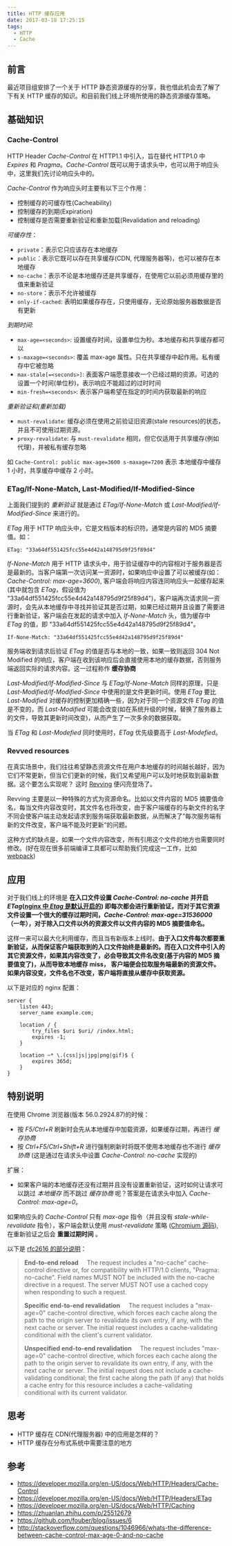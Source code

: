 ```yaml
---
title: HTTP 缓存应用
date: 2017-03-18 17:25:15
tags:
  - HTTP
  - Cache
---
```


## 前言

最近项目组安排了一个关于 HTTP 静态资源缓存的分享，我也借此机会去了解了下有关 HTTP 缓存的知识。和目前我们线上环境所使用的静态资源缓存策略。

## 基础知识

### Cache-Control

HTTP Header *Cache-Control* 在 HTTP1.1 中引入，旨在替代 HTTP1.0 中 *Expires* 和 *Pragma*。*Cache-Control* 既可以用于请求头中，也可以用于响应头中，这里我们先讨论响应头中的。

*Cache-Control* 作为响应头时主要有以下三个作用：

- 控制缓存的可缓存性(Cacheability)
- 控制缓存的到期(Expiration)
- 控制缓存是否需要重新验证和重新加载(Revalidation and reloading)

<!-- more -->

*可缓存性*：

- `private`：表示它只应该存在本地缓存
- `public`：表示它既可以存在共享缓存(CDN, 代理服务器等)，也可以被存在本地缓存
- `no-cache`：表示不论是本地缓存还是共享缓存，在使用它以前必须用缓存里的值来重新验证
- `no-store`：表示不允许被缓存
- `only-if-cached`: 表明如果缓存存在，只使用缓存，无论原始服务器数据是否有更新

*到期时间*:

- `max-age=<seconds>`: 设置缓存时间，设置单位为秒。本地缓存和共享缓存都可以
- `s-maxage=<seconds>`: 覆盖 max-age 属性。只在共享缓存中起作用。私有缓存中它被忽略
- `max-stale[=<seconds>]`: 表面客户端愿意接收一个已经过期的资源。可选的设置一个时间(单位秒)，表示响应不能超过的过时时间
- `min-fresh=<seconds>`: 表示客户端希望在指定的时间内获取最新的响应

*重新验证和(重新加载)*

- `must-revalidate`: 缓存必须在使用之前验证旧资源(stale resources)的状态，并且不可使用过期资源。
- `proxy-revalidate`: 与 `must-revalidate` 相同，但它仅适用于共享缓存(例如代理)，并被私有缓存忽略


如 `Cache-Control: public max-age=3600 s-maxage=7200` 表示 本地缓存中缓存 1 小时，共享缓存中缓存 2 小时。

### ETag/If-None-Match, Last-Modified/If-Modified-Since

上面我们提到的 *重新验证* 就是通过 *ETag/If-None-Match* 或 *Last-Modified/If-Modified-Since* 来进行的。

*ETag* 用于 HTTP 响应头中，它是文档版本的标识符。通常是内容的 MD5 摘要值。如：

```
ETag: "33a64df551425fcc55e4d42a148795d9f25f89d4"
```

*If-None-Match* 用于 HTTP 请求头中，用于验证缓存中的内容相对于服务器是否是最新的。当客户端第一次访问某一资源时，如果响应中设置了可以被缓存(如：*Cache-Control: max-age=3600*), 客户端会将响应内容连同响应头一起缓存起来(其中就包含 *ETag*，假设值为 "33a64df551425fcc55e4d42a148795d9f25f89d4")，客户端再次请求同一资源时，会先从本地缓存中寻找并验证其是否过期，如果已经过期并且设置了需要进行重新验证，客户端会在发起的请求中加入 *If-None-Match* 头，值为缓存中 *ETag* 的值，即 "33a64df551425fcc55e4d42a148795d9f25f89d4"。

```
If-None-Match: "33a64df551425fcc55e4d42a148795d9f25f89d4"
```

服务端收到请求后验证 *ETag* 的值是否与本地的一致，如果一致则返回 304 Not Modified 的响应，客户端在收到该响应后会直接使用本地的缓存数据，否则服务端返回实际的请求内容。这一过程称作 **缓存协商**

*Last-Modified/If-Modified-Since* 与 *ETag/If-None-Match* 同样的原理，只是 *Last-Modified/If-Modified-Since* 中使用的是文件更新时间。使用 *ETag* 要比 *Last-Modified* 对缓存的控制更加精确一些，因为对于同一个资源文件 *ETag* 的值是不变的，而 *Last-Modified* 可能会改变(如在系统升级的时候，替换了服务器上的文件，导致其更新时间改变)，从而产生了一次多余的数据获取。

当 *ETag* 和 *Last-Modefied* 同时使用时，*ETag* 优先级要高于 *Last-Modefied*。

### Revved resources

在真实场景中，我们往往希望静态资源文件在用户本地缓存的时间越长越好，因为它们不常更新，但当它们更新的时候，我们又希望用户可以及时地获取到最新数据。这个要怎么实现呢？ 这时 [Revving](https://www.stevesouders.com/blog/2008/08/23/revving-filenames-dont-use-querystring/) 便闪亮登场了。

Revving 主要是以一种特殊的方式为资源命名。比如以文件内容的 MD5 摘要值命名，每当文件内容改变时，其文件名也将改变，由于客户端缓存的与新文件的名字不同会使客户端主动发起请求到服务端获取最新数据，从而解决了”每次服务端有新的文件改变，客户端不能及时更新“的问题。

这种方式的缺点是，如果一个文件内容改变，所有引用这个文件的地方也需要同时修改。(好在现在很多前端编译工具都可以帮助我们完成这一工作，比如 [webpack](https://webpack.github.io/))

## 应用

对于我们线上的环境是 **在入口文件设置 *Cache-Control: no-cache* 并开启 *ETag*([nginx 中 *Etag* 是默认开启的](http://nginx.org/en/docs/http/ngx_http_core_module.html#etag)) 即每次都会进行重新验证，而对于其它资源文件设置一个很大的缓存过期时间，*Cache-Control: max-age=31536000* （一年），对于除入口文件以外的资源文件以文件内容的 MD5 摘要值命名。**

这样一来可以最大化利用缓存，而且当有新版本上线时。**由于入口文件每次都要重新验证，从而保证客户端获取到的入口文件始终是最新的。而在入口文件中引入的其它资源文件，如果其内容改变了，必会导致其文件名改变(基于内容的 MD5 摘要值变了)，从而导致本地缓存 miss， 客户端便会拉取服务端最新的资源文件。如果内容没变，文件名也不改变，客户端将直接从缓存中获取资源。**

以下是对应的 nginx 配置：

```
server {
    listen 443;
    server_name example.com;

    location / {
        try_files $uri $uri/ /index.html;
        expires -1;
    }

    location ~* \.(css|js|jpg|png|gif)$ {
        expires 365d;
    }
}
```

## 特别说明

在使用 Chrome 浏览器(版本 56.0.2924.87)的时候：

- 按 *F5/Ctrl+R* 刷新时会先从本地缓存中加载资源，如果缓存过期，再进行 *缓存协商*
- 按 *Ctrl+F5/Ctrl+Shift+R* 进行强制刷新时将既不使用本地缓存也不进行 *缓存协商* (这是通过在请求头中设置 *Cache-Control: no-cache* 实现的)

扩展：

- 如果客户端的本地缓存还没有过期并且没有设置重新验证，这时如何让请求可以跳过 *本地缓存* 而不跳过 *缓存协商* 呢？答案是在请求头中加入 *Cache-Control: max-age=0*。

如果响应头的 *Cache-Control* 只有 *max-age* 指令（并且没有 *stale-while-revalidate* 指令），客户端会默认使用 *must-revalidate* 策略 ([Chromium 源码](https://chromium.googlesource.com/chromium/src/net/+/master/http/http_response_headers.cc#984)), 在重新验证之后会 **重置过期时间** 。

以下是 [rfc2616 的部分说明](https://www.w3.org/Protocols/rfc2616/rfc2616-sec14.html#sec14.9.3)：

>**End-to-end reload**
>&nbsp;&nbsp;&nbsp;&nbsp;The request includes a "no-cache" cache-control directive or, for compatibility with HTTP/1.0 clients, "Pragma: no-cache". Field names MUST NOT be included with the no-cache directive in a request. The server MUST NOT use a cached copy when responding to such a request.
>
>**Specific end-to-end revalidation**
>&nbsp;&nbsp;&nbsp;&nbsp;The request includes a "max-age=0" cache-control directive, which forces each cache along the path to the origin server to revalidate its own entry, if any, with the next cache or server. The initial request includes a cache-validating conditional with the client's current validator.
>
>**Unspecified end-to-end revalidation**
>&nbsp;&nbsp;&nbsp;&nbsp;The request includes "max-age=0" cache-control directive, which forces each cache along the path to the origin server to revalidate its own entry, if any, with the next cache or server. The initial request does not include a cache-validating conditional; the first cache along the path (if any) that holds a cache entry for this resource includes a cache-validating conditional with its current validator.

## 思考

- HTTP 缓存在 CDN(代理服务器) 中的应用是怎样的？
- HTTP 缓存在分布式系统中需要注意的地方

## 参考

- https://developer.mozilla.org/en-US/docs/Web/HTTP/Headers/Cache-Control
- https://developer.mozilla.org/en-US/docs/Web/HTTP/Headers/ETag
- https://developer.mozilla.org/en-US/docs/Web/HTTP/Caching
- https://zhuanlan.zhihu.com/p/25512679
- https://github.com/fouber/blog/issues/6
- http://stackoverflow.com/questions/1046966/whats-the-difference-between-cache-control-max-age-0-and-no-cache
